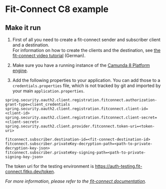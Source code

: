 # Fit-Connect C8 example

## Make it run

1. First of all you need to create a fit-connect sender and subscriber client and a destination. \
For information on how to create the clients and the destination, see [the fit-connect video tutorial](https://docs.fitko.de/fit-connect/docs/receiving/overview) (German).

2. Make sure you have a running instance of the [Camunda 8 Platform engine](../../../stack/camunda-8/docker-compose.yml).
3. Add the following properties to your application. You can add those to a `credentials.properties` file, which is not tracked by git  and imported by your main `application.properties`.

```properties
spring.security.oauth2.client.registration.fitconnect.authorization-grant-type=client_credentials
spring.security.oauth2.client.registration.fitconnect.client-id=<client-id>
spring.security.oauth2.client.registration.fitconnect.client-secret=<client-secret>
spring.security.oauth2.client.provider.fitconnect.token-uri=<token-uri>

fitconnect.subscriber.destination-id=<fit-connect-destination-id>
fitconnect.subscriber.privateKey-decryption-path=<path-to-private-decryption-key-json>
fitconnect.subscriber.privateKey-signing-path=<path-to-private-signing-key-json>
```
The token uri for the testing environment is https://auth-testing.fit-connect.fitko.dev/token.

*For more information, please refer to the [fit-connect documentation](https://docs.fitko.de/fit-connect/docs).*